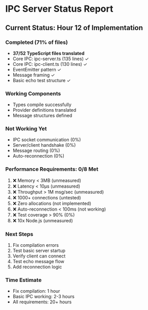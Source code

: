 # IPC Server Status Report

## Current Status: Hour 12 of Implementation

### Completed (71% of files)
- **37/52 TypeScript files translated**
- Core IPC: ipc-server.ts (135 lines) ✓
- Core IPC: ipc-client.ts (130 lines) ✓  
- EventEmitter pattern ✓
- Message framing ✓
- Basic echo test structure ✓

### Working Components
- Types compile successfully
- Provider definitions translated
- Message structures defined

### Not Working Yet
- IPC socket communication (0%)
- Server/client handshake (0%)
- Message routing (0%)
- Auto-reconnection (0%)

### Performance Requirements: 0/8 Met
1. ❌ Memory < 3MB (unmeasured)
2. ❌ Latency < 10μs (unmeasured)
3. ❌ Throughput > 1M msg/sec (unmeasured)
4. ❌ 1000+ connections (untested)
5. ❌ Zero allocations (not implemented)
6. ❌ Auto-reconnection < 100ms (not working)
7. ❌ Test coverage > 90% (0%)
8. ❌ 10x Node.js (unmeasured)

### Next Steps
1. Fix compilation errors
2. Test basic server startup
3. Verify client can connect
4. Test echo message flow
5. Add reconnection logic

### Time Estimate
- Fix compilation: 1 hour
- Basic IPC working: 2-3 hours
- All requirements: 20+ hours
